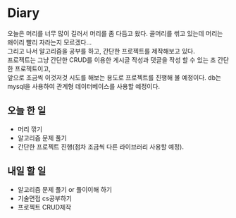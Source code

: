 # Diary

오늘은 머리를 너무 많이 길러서 머리를 좀 다듬고 왔다. 골머리를 썪고 있는데 머리는 왜이리 빨리 자라는지 모르겠다...<br/>
그리고 나서 알고리즘을 공부를 하고, 간단한 프로젝트를 제작해보고 있다.<br/>
프로젝트는 그냥 간단한 CRUD를 이용한 게시글 작성과 댓글을 작성 할 수 있는 초 간단한 프로젝트이고, <br/>
앞으로 조금씩 이것저것 시도를 해보는 용도로 프로젝트를 진행해 볼 예정이다. db는 mysql을 사용하여 관계형 데이터베이스를 사용할 예정이다.<br/>


## 오늘 한 일
* 머리 깎기
* 알고리즘 문제 풀기
* 간단한 프로젝트 진행(점차 조금씩 다른 라이브러리 사용할 예정).

## 내일 할 일
* 알고리즘 문제 풀기 or 풀이이해 하기
* 기술면접 cs공부하기
* 프로젝트 CRUD제작
